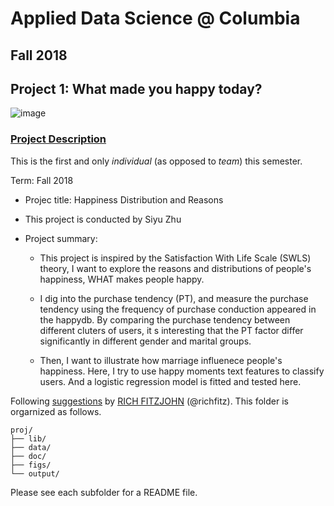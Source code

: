 # Applied Data Science @ Columbia
## Fall 2018
## Project 1: What made you happy today?

![image](figs/title.jpeg)

### [Project Description](doc/)
This is the first and only *individual* (as opposed to *team*) this semester. 

Term: Fall 2018

+ Projec title: Happiness Distribution and Reasons
+ This project is conducted by Siyu Zhu

+ Project summary: 

	+ This project is inspired by the Satisfaction With Life Scale (SWLS) theory, I want to explore the reasons and distributions of people's happiness, WHAT makes people happy.

	+ I dig into the purchase tendency (PT), and measure the purchase tendency using the frequency of purchase conduction appeared in the happydb. By comparing the purchase tendency between different cluters of users, it s interesting that the PT factor differ significantly in different gender and marital groups.

	+ Then, I want to illustrate how marriage influenece people's happiness. Here, I try to use happy moments text features to classify users. And a logistic regression model is fitted and tested here.


Following [suggestions](http://nicercode.github.io/blog/2013-04-05-projects/) by [RICH FITZJOHN](http://nicercode.github.io/about/#Team) (@richfitz). This folder is orgarnized as follows.

```
proj/
├── lib/
├── data/
├── doc/
├── figs/
└── output/
```

Please see each subfolder for a README file.
